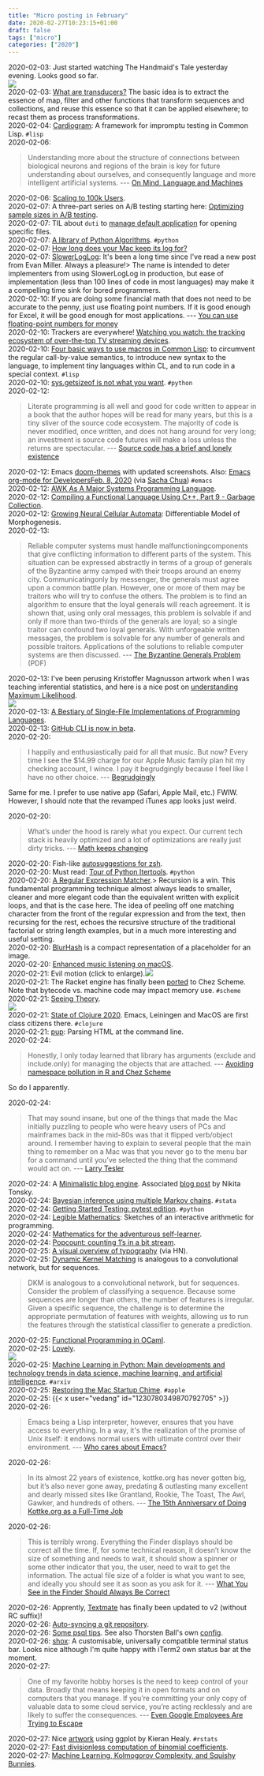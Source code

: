 ```yaml
---
title: "Micro posting in February"
date: 2020-02-27T10:23:15+01:00
draft: false
tags: ["micro"]
categories: ["2020"]
---
```


<a href="#" style="text-decoration: none;">2020-02-03</a>: Just started watching The Handmaid's Tale yesterday evening. Looks good so far.<br>![](/img/2020-02-03-21-09-40.png)<br>
<a href="#" style="text-decoration: none;">2020-02-03</a>: [What are transducers?](https://rakhim.org/2020/01/summary-of-transducers-a-talk-by-rich-hickey/) The basic idea is to extract the essence of map, filter and other functions that transform sequences and collections, and reuse this essence so that it can be applied elsewhere; to recast them as process transformations.<br>
<a href="#" style="text-decoration: none;">2020-02-04</a>: [Cardiogram](https://github.com/fullandfaithful/cardiogram): A framework for impromptu testing in Common Lisp. `#lisp`<br>
<a href="#" style="text-decoration: none;">2020-02-06</a>:

> Understanding more about the structure of connections between biological neurons and regions of the brain is key for future understanding about ourselves, and consequently language and more intelligent artificial systems. --- [On Mind, Language and Machines](https://0x0f0f0f.github.io/posts/2020/02/on-mind-language-and-machines/)<br>

<a href="#" style="text-decoration: none;">2020-02-06</a>: [Scaling to 100k Users](https://alexpareto.com/scalability/systems/2020/02/03/scaling-100k.html).<br>
<a href="#" style="text-decoration: none;">2020-02-07</a>: A three-part series on A/B testing starting here: [Optimizing sample sizes in A/B testing](https://chris-said.io/2020/01/10/optimizing-sample-sizes-in-ab-testing-part-I/).<br>
<a href="#" style="text-decoration: none;">2020-02-07</a>: TIL about `duti` to [manage default application](https://rud.is/b/2020/02/06/prying-r-script-files-away-from-xcode-et-al-on-macos/) for opening specific files.<br>
<a href="#" style="text-decoration: none;">2020-02-07</a>: [A library of Python Algorithms](http://www.ics.uci.edu/~epstein/PADS). `#python`<br>
<a href="#" style="text-decoration: none;">2020-02-07</a>: [How long does your Mac keep its log for?](https://eclecticlight.co/2020/02/07/how-long-does-your-mac-keep-its-log-for/)<br>
<a href="#" style="text-decoration: none;">2020-02-07</a>: [SlowerLogLog](https://www.evanmiller.org/slower-log-log.html): It's been a long time since I've read a new post from Evan Miller. Always a pleasure!> The name is intended to deter implementers from using SlowerLogLog in production, but ease of implementation (less than 100 lines of code in most languages) may make it a compelling time sink for bored programmers.<br>
<a href="#" style="text-decoration: none;">2020-02-10</a>: If you are doing some financial math that does not need to be accurate to the penny, just use floating point numbers. If it is good enough for Excel, it will be good enough for most applications. --- [You can use floating-point numbers for money](https://www.evanjones.ca/floating-point-money.html)<br>
<a href="#" style="text-decoration: none;">2020-02-10</a>: Trackers are everywhere! [Watching you watch: the tracking ecosystem of over-the-top TV streaming devices](https://blog.acolyer.org/2020/02/10/watching-you-watch/).<br>
<a href="#" style="text-decoration: none;">2020-02-10</a>: [Four basic ways to use macros in Common Lisp](http://funcall.blogspot.com/2020/02/four-ways-to-use-macros.html): to circumvent the regular call-by-value semantics, to introduce new syntax to the language, to implement tiny languages within CL, and to run code in a special context. `#lisp`<br>
<a href="#" style="text-decoration: none;">2020-02-10</a>: [sys.getsizeof is not what you want](https://nedbatchelder.com//blog/202002/sysgetsizeof_is_not_what_you_want.html). `#python`<br>
<a href="#" style="text-decoration: none;">2020-02-12</a>:

> Literate programming is all well and good for code written to appear in a book that the author hopes will be read for many years, but this is a tiny sliver of the source code ecosystem. The majority of code is never modified, once written, and does not hang around for very long; an investment is source code futures will make a loss unless the returns are spectacular. --- [Source code has a brief and lonely existence](http://shape-of-code.coding-guidelines.com/2020/02/07/source-code-has-a-brief-and-lonely-existence/)<br>

<a href="#" style="text-decoration: none;">2020-02-12</a>: Emacs [doom-themes](https://github.com/hlissner/emacs-doom-themes/tree/screenshots) with updated screenshots. Also: [Emacs org-mode for DevelopersFeb. 8, 2020](https://zolmok.org/posts/emacs-org-mode-developers/) (via [Sacha Chua](https://sachachua.com/blog/2020/02/2020-02-10-emacs-news/)) `#emacs`<br>
<a href="#" style="text-decoration: none;">2020-02-12</a>: [AWK As A Major Systems Programming Language](http://www.skeeve.com/awk-sys-prog.html).<br>
<a href="#" style="text-decoration: none;">2020-02-12</a>: [Compiling a Functional Language Using C++, Part 9 - Garbage Collection](https://danilafe.com/blog/09_compiler_garbage_collection/).<br>
<a href="#" style="text-decoration: none;">2020-02-12</a>: [Growing Neural Cellular Automata](https://distill.pub/2020/growing-ca/?/): Differentiable Model of Morphogenesis.<br>
<a href="#" style="text-decoration: none;">2020-02-13</a>:

> Reliable computer systems must handle malfunctioningcomponents that give conflicting information to different parts of the system. This situation can be expressed abstractly in terms of a group of generals of the Byzantine army camped with their troops around an enemy city. Communicatingonly by messenger, the generals must agree upon a common battle plan. However, one or more of them may be traitors who will try to confuse the others. The problem is to find an algorithm to ensure that the loyal generals will reach agreement. It is shown that, using only oral messages, this problem is solvable if and only if more than two-thirds of the generals are loyal; so a single traitor can confound two loyal generals. With unforgeable written messages, the problem is solvable for any number of generals and possible traitors. Applications of the solutions to reliable computer systems are then discussed. --- [The Byzantine Generals Problem](http://lamport.azurewebsites.net/pubs/byz.pdf) (PDF)<br>

<a href="#" style="text-decoration: none;">2020-02-13</a>: I've been perusing Kristoffer Magnusson artwork when I was teaching inferential statistics, and here is a nice post on [understanding Maximum Likelihood](https://rpsychologist.com/d3/likelihood/).<br>![](/img/2020-02-13-15-05-54.png)<br>
<a href="#" style="text-decoration: none;">2020-02-13</a>: [A Bestiary of Single-File Implementations of Programming Languages](https://github.com/marcpaq/b1fipl).<br>
<a href="#" style="text-decoration: none;">2020-02-13</a>: [GitHub CLI is now in beta](https://github.blog/2020-02-12-supercharge-your-command-line-experience-github-cli-is-now-in-beta/).<br>
<a href="#" style="text-decoration: none;">2020-02-20</a>:

> I happily and enthusiastically paid for all that music. But now? Every time I see the \$14.99 charge for our Apple Music family plan hit my checking account, I wince. I pay it begrudgingly because I feel like I have no other choice. --- [Begrudgingly](https://tyler.io/begrudgingly/)

Same for me. I prefer to use native app (Safari, Apple Mail, etc.) FWIW. However, I should note that the revamped iTunes app looks just weird.<br>

<a href="#" style="text-decoration: none;">2020-02-20</a>:

> What’s under the hood is rarely what you expect. Our current tech stack is heavily optimized and a lot of optimizations are really just dirty tricks. --- [Math keeps changing](https://macwright.org/2020/02/14/math-keeps-changing.html)<br>

<a href="#" style="text-decoration: none;">2020-02-20</a>: Fish-like [autosuggestions for zsh](https://github.com/zsh-users/zsh-autosuggestions).<br>
<a href="#" style="text-decoration: none;">2020-02-20</a>: Must read: [Tour of Python Itertools](https://martinheinz.dev/blog/16). `#python`<br>
<a href="#" style="text-decoration: none;">2020-02-20</a>: [A Regular Expression Matcher](https://www.cs.princeton.edu/courses/archive/spr09/cos333/beautiful.html).> Recursion is a win. This fundamental programming technique almost always leads to smaller, cleaner and more elegant code than the equivalent written with explicit loops, and that is the case here. The idea of peeling off one matching character from the front of the regular expression and from the text, then recursing for the rest, echoes the recursive structure of the traditional factorial or string length examples, but in a much more interesting and useful setting.<br>
<a href="#" style="text-decoration: none;">2020-02-20</a>: [BlurHash](https://blurha.sh) is a compact representation of a placeholder for an image.<br>
<a href="#" style="text-decoration: none;">2020-02-20</a>: [Enhanced music listening on macOS](https://brettterpstra.com/2020/02/18/enhanced-music-listening-on-macos/).<br>
<a href="#" style="text-decoration: none;">2020-02-21</a>: Evil motion (click to enlarge).<a href="https://i.redd.it/l159bgcgw9h41.png"><img src="https://i.redd.it/l159bgcgw9h41.png"></a><br>
<a href="#" style="text-decoration: none;">2020-02-21</a>: The Racket engine has finally been [ported](https://blog.racket-lang.org/2020/02/racket-on-chez-status.html) to Chez Scheme. Note that bytecode vs. machine code may impact memory use. `#scheme`<br>
<a href="#" style="text-decoration: none;">2020-02-21</a>: [Seeing Theory](https://seeing-theory.brown.edu).<br>![](/img/2020-02-21-11-23-04.png)<br>
<a href="#" style="text-decoration: none;">2020-02-21</a>: [State of Clojure 2020](https://clojure.org/news/2020/02/20/state-of-clojure-2020). Emacs, Leiningen and MacOS are first class citizens there. `#clojure`<br>
<a href="#" style="text-decoration: none;">2020-02-21</a>: [pup](https://github.com/ericchiang/pup): Parsing HTML at the command line.<br>
<a href="#" style="text-decoration: none;">2020-02-24</a>:

> Honestly, I only today learned that library has arguments (exclude and include.only) for managing the objects that are attached. --- [Avoiding namespace pollution in R and Chez Scheme](https://www.travishinkelman.com/post/avoiding-namespace-pollution-in-r-and-chez-scheme/)

So do I apparently.<br>

<a href="#" style="text-decoration: none;">2020-02-24</a>:

> That may sound insane, but one of the things that made the Mac initially puzzling to people who were heavy users of PCs and mainframes back in the mid-80s was that it flipped verb/object around. I remember having to explain to several people that the main thing to remember on a Mac was that you never go to the menu bar for a command until you’ve selected the thing that the command would act on. --- [Larry Tesler](https://leancrew.com/all-this/2020/02/larry-tesler/)<br>

<a href="#" style="text-decoration: none;">2020-02-24</a>: A [Minimalistic blog engine](https://github.com/tonsky/grumpy). Associated [blog post](https://tonsky.me/blog/utils/) by Nikita Tonsky.<br>
<a href="#" style="text-decoration: none;">2020-02-24</a>: [Bayesian inference using multiple Markov chains](https://blog.stata.com/2020/02/24/bayesian-inference-using-multiple-markov-chains/). `#stata`<br>
<a href="#" style="text-decoration: none;">2020-02-24</a>: [Getting Started Testing: pytest edition](https://nedbatchelder.com//blog/202002/getting_started_testing_with_pytest.html). `#python`<br>
<a href="#" style="text-decoration: none;">2020-02-24</a>: [Legible Mathematics](http://glench.com/LegibleMathematics/): Sketches of an interactive arithmetic for programming.<br>
<a href="#" style="text-decoration: none;">2020-02-24</a>: [Mathematics for the adventurous self-learner](https://www.neilwithdata.com/mathematics-self-learner).<br>
<a href="#" style="text-decoration: none;">2020-02-24</a>: [Popcount: counting 1’s in a bit stream](https://www.johndcook.com/blog/2020/02/21/popcount/).<br>
<a href="#" style="text-decoration: none;">2020-02-25</a>: [A visual overview of typography](http://thinkingwithtype.com/letter/) (via HN).<br>
<a href="#" style="text-decoration: none;">2020-02-25</a>: [Dynamic Kernel Matching](https://github.com/jostmey/dkm) is analogous to a convolutional network, but for sequences.

> DKM is analogous to a convolutional network, but for sequences. Consider the problem of classifying a sequence. Because some sequences are longer than others, the number of features is irregular. Given a specific sequence, the challenge is to determine the appropriate permutation of features with weights, allowing us to run the features through the statistical classifier to generate a prediction.<br>

<a href="#" style="text-decoration: none;">2020-02-25</a>: [Functional Programming in OCaml](https://www.cs.cornell.edu/courses/cs3110/2020sp/textbook/).<br>
<a href="#" style="text-decoration: none;">2020-02-25</a>: [Lovely](http://davis.vilums.me/all-the-streets/).<br>![](/img/2020-02-25-13-57-08.png)<br>
<a href="#" style="text-decoration: none;">2020-02-25</a>: [Machine Learning in Python: Main developments and technology trends in data science, machine learning, and artificial intelligence](https://arxiv.org/abs/2002.04803). `#arxiv`<br>
<a href="#" style="text-decoration: none;">2020-02-25</a>: [Restoring the Mac Startup Chime](https://mjtsai.com/blog/2020/02/24/restoring-the-mac-startup-chime/). `#apple`<br>
<a href="#" style="text-decoration: none;">2020-02-25</a>: {{< x user="vedang" id="1230780349870792705" >}}<br>
<a href="#" style="text-decoration: none;">2020-02-26</a>:

> Emacs being a Lisp interpreter, however, ensures that you have access to everything. In a way, it's the realization of the promise of Unix itself: it endows normal users with ultimate control over their environment. --- [Who cares about Emacs?](https://opensource.com/article/20/2/who-cares-about-emacs)<br>

<a href="#" style="text-decoration: none;">2020-02-26</a>:

> In its almost 22 years of existence, kottke.org has never gotten big, but it’s also never gone away, predating & outlasting many excellent and dearly missed sites like Grantland, Rookie, The Toast, The Awl, Gawker, and hundreds of others. --- [The 15th Anniversary of Doing Kottke.org as a Full-Time Job](https://kottke.org/20/02/the-15th-anniversary-of-doing-kottkeorg-as-a-full-time-job)<br>

<a href="#" style="text-decoration: none;">2020-02-26</a>:

> This is terribly wrong. Everything the Finder displays should be correct all the time. If, for some technical reason, it doesn’t know the size of something and needs to wait, it should show a spinner or some other indicator that you, the user, need to wait to get the information. The actual file size of a folder is what you want to see, and ideally you should see it as soon as you ask for it. --- [What You See in the Finder Should Always Be Correct](https://daringfireball.net/2020/02/what_you_see_in_the_finder_should_be_correct)<br>

<a href="#" style="text-decoration: none;">2020-02-26</a>: Apprently, [Textmate](https://macromates.com) has finally been updated to v2 (without RC suffix)!<br>
<a href="#" style="text-decoration: none;">2020-02-26</a>: [Auto-syncing a git repository](https://jakemccrary.com/blog/2020/02/25/auto-syncing-a-git-repository/).<br>
<a href="#" style="text-decoration: none;">2020-02-26</a>: [Some psql tips](http://mbork.pl/2020-02-24_Some_psql_tips). See also Thorsten Ball's own [config](https://github.com/mrnugget/dotfiles).<br>
<a href="#" style="text-decoration: none;">2020-02-26</a>: [shox](https://github.com/liamg/shox): A customisable, universally compatible terminal status bar. Looks nice although I'm quite happy with iTerm2 own status bar at the moment.<br>
<a href="#" style="text-decoration: none;">2020-02-27</a>:

> One of my favorite hobby horses is the need to keep control of your data. Broadly that means keeping it in open formats and on computers that you manage. If you’re committing your only copy of valuable data to some cloud service, you’re acting recklessly and are likely to suffer the consequences. --- [Even Google Employees Are Trying to Escape](https://irreal.org/blog/?p=8685)<br>

<a href="#" style="text-decoration: none;">2020-02-27</a>: Nice [artwork](https://kieranhealy.org/blog/archives/2020/02/26/a-new-baby-boom-poster/) using ggplot by Kieran Healy. `#rstats`<br>
<a href="#" style="text-decoration: none;">2020-02-27</a>: [Fast divisionless computation of binomial coefficients](https://lemire.me/blog/2020/02/26/fast-divisionless-computation-of-binomial-coefficients/).<br>
<a href="#" style="text-decoration: none;">2020-02-27</a>: [Machine Learning, Kolmogorov Complexity, and Squishy Bunnies](http://theorangeduck.com/page/machine-learning-kolmogorov-complexity-squishy-bunnies).<br>
